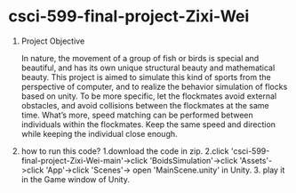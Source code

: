 # csci-599-final-project-Zixi-Wei
1) Project Objective


    In nature, the movement of a group of fish or birds is special and beautiful, and has its own unique structural beauty and mathematical beauty. This project is aimed to simulate this kind of sports from the perspective of computer, and to realize the behavior simulation of flocks based on unity. To be more specific, let the flockmates avoid external obstacles, and avoid collisions between the flockmates at the same time. What’s more, speed matching can be performed between individuals within the flockmates. Keep the same speed and direction while keeping the individual close enough.



2) how to run this code?
  1.download the code in zip. 2.click 'csci-599-final-project-Zixi-Wei-main'->click 'BoidsSimulation'->click 'Assets'->click 'App'->click 'Scenes'-> open 'MainScene.unity' in Unity. 3. play it in the Game window of Unity.
